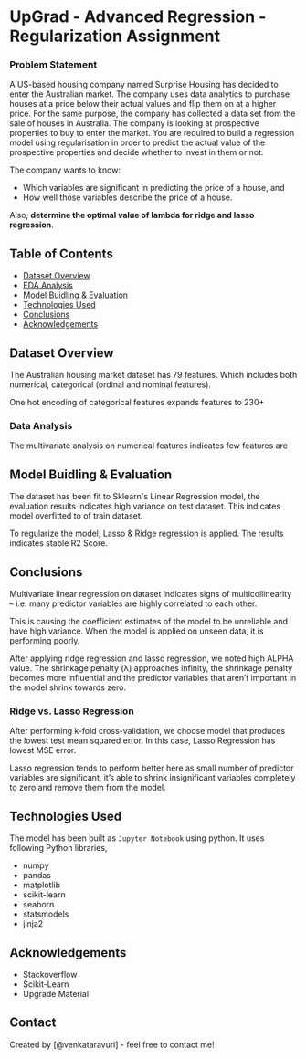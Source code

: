 # UpGrad - Advanced Regression - Regularization Assignment

### Problem Statement
A US-based housing company named Surprise Housing has decided to enter the Australian market. The company uses data analytics to purchase houses at a price below their actual values and flip them on at a higher price. For the same purpose, the company has collected a data set from the sale of houses in Australia. The company is looking at prospective properties to buy to enter the market. You are required to build a regression model using regularisation in order to predict the actual value of the prospective properties and decide whether to invest in them or not.

The company wants to know:

- Which variables are significant in predicting the price of a house, and
- How well those variables describe the price of a house.

Also, **determine the optimal value of lambda for ridge and lasso regression**.

## Table of Contents
* [Dataset Overview](#dataset-overview)
* [EDA Analysis](#data-analysis)
* [Model Buidling & Evaluation](#model-buidling--evaluation)
* [Technologies Used](#technologies-used)
* [Conclusions](#conclusions)
* [Acknowledgements](#acknowledgements)

## Dataset Overview

The Australian housing market dataset has 79 features. Which includes both numerical, categorical (ordinal and nominal features).

One hot encoding of categorical features expands features to 230+

### Data Analysis

The multivariate analysis on numerical features indicates few features are  


## Model Buidling & Evaluation

The dataset has been fit to Sklearn's Linear Regression model, the evaluation results indicates high variance on test dataset. This indicates model overfitted to of train dataset.

To regularize the model, Lasso & Ridge regression is applied. The results indicates stable R2 Score.

## Conclusions

Multivariate linear regression on dataset indicates signs of multicollinearity – i.e. many predictor variables are highly correlated to each other.

This is causing the coefficient estimates of the model to be unreliable and have high variance. When the model is applied on unseen data, it is performing poorly. 

After applying ridge regression and lasso regression, we noted high ALPHA value. The shrinkage penalty (λ) approaches infinity, the shrinkage penalty becomes more influential and the predictor variables that aren’t important in the model shrink towards zero. 

### Ridge vs. Lasso Regression 

After performing k-fold cross-validation, we choose model that produces the lowest test mean squared error. In this case, Lasso Regression has lowest MSE error.

Lasso regression tends to perform better here as small number of predictor variables are significant, it’s able to shrink insignificant variables completely to zero and remove them from the model. 

## Technologies Used

The model has been built as `Jupyter Notebook` using python. It uses following Python libraries,
- numpy
- pandas
- matplotlib
- scikit-learn
- seaborn
- statsmodels
- jinja2

## Acknowledgements
- Stackoverflow
- Scikit-Learn
- Upgrade Material

## Contact
Created by [@venkataravuri] - feel free to contact me!

